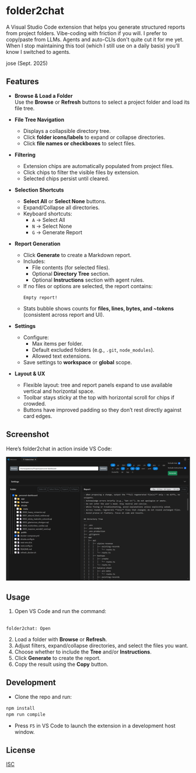 # folder2chat

A Visual Studio Code extension that helps you generate structured reports from project folders. Vibe-coding with friction if you will. I prefer to copy/paste from LLMs. Agents and auto-CLIs don't quite cut it for me yet. When I stop maintaining this tool (which I still use on a daily basis) you'll know I switched to agents.

jose (Sept. 2025)

## Features

- **Browse & Load a Folder**  
  Use the **Browse** or **Refresh** buttons to select a project folder and load its file tree.

- **File Tree Navigation**  
  - Displays a collapsible directory tree.
  - Click **folder icons/labels** to expand or collapse directories.
  - Click **file names or checkboxes** to select files.

- **Filtering**  
  - Extension chips are automatically populated from project files.  
  - Click chips to filter the visible files by extension.  
  - Selected chips persist until cleared.

- **Selection Shortcuts**  
  - **Select All** or **Select None** buttons.
  - Expand/Collapse all directories.
  - Keyboard shortcuts:  
    - `A` → Select All  
    - `N` → Select None  
    - `G` → Generate Report

- **Report Generation**  
  - Click **Generate** to create a Markdown report.  
  - Includes:
    - File contents (for selected files).
    - Optional **Directory Tree** section.
    - Optional **Instructions** section with agent rules.
  - If no files or options are selected, the report contains:  
    ```
    Empty report!
    ```
  - Stats bubble shows counts for **files, lines, bytes, and ~tokens** (consistent across report and UI).

- **Settings**  
  - Configure:
    - Max items per folder.
    - Default excluded folders (e.g., `.git`, `node_modules`).
    - Allowed text extensions.
  - Save settings to **workspace** or **global** scope.

- **Layout & UX**  
  - Flexible layout: tree and report panels expand to use available vertical and horizontal space.  
  - Toolbar stays sticky at the top with horizontal scroll for chips if crowded.  
  - Buttons have improved padding so they don’t rest directly against card edges.

## Screenshot

Here’s folder2chat in action inside VS Code:

![folder2chat screenshot](folder2chat.png)

## Usage

1. Open VS Code and run the command:  
````

folder2chat: Open

````
2. Load a folder with **Browse** or **Refresh**.
3. Adjust filters, expand/collapse directories, and select the files you want.
4. Choose whether to include the **Tree** and/or **Instructions**.
5. Click **Generate** to create the report.
6. Copy the result using the **Copy** button.

## Development

- Clone the repo and run:

```bash
npm install
npm run compile
````

* Press `F5` in VS Code to launch the extension in a development host window.

## License

[ISC](LICENSE)
